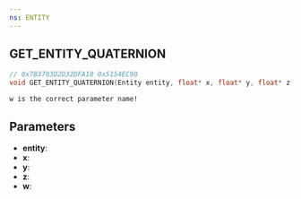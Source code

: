 ```yaml
---
ns: ENTITY
---
```

## GET_ENTITY_QUATERNION

```c
// 0x7B3703D2D32DFA18 0x5154EC90
void GET_ENTITY_QUATERNION(Entity entity, float* x, float* y, float* z, float* w);
```

```
w is the correct parameter name!  
```

## Parameters
* **entity**: 
* **x**: 
* **y**: 
* **z**: 
* **w**: 

